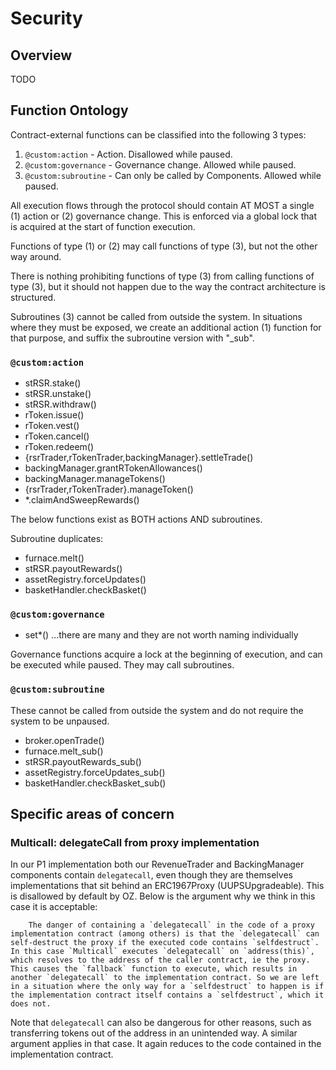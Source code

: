 # Security

## Overview

TODO

## Function Ontology

Contract-external functions can be classified into the following 3 types:

1. `@custom:action` - Action. Disallowed while paused.
2. `@custom:governance` - Governance change. Allowed while paused.
3. `@custom:subroutine` - Can only be called by Components. Allowed while paused.

All execution flows through the protocol should contain AT MOST a single (1) action or (2) governance change. This is enforced via a global lock that is acquired at the start of function execution.

Functions of type (1) or (2) may call functions of type (3), but not the other way around.

There is nothing prohibiting functions of type (3) from calling functions of type (3), but it should not happen due to the way the contract architecture is structured.

Subroutines (3) cannot be called from outside the system. In situations where they must be exposed, we create an additional action (1) function for that purpose, and suffix the subroutine version with "\_sub".

### `@custom:action`

- stRSR.stake()
- stRSR.unstake()
- stRSR.withdraw()
- rToken.issue()
- rToken.vest()
- rToken.cancel()
- rToken.redeem()
- {rsrTrader,rTokenTrader,backingManager}.settleTrade()
- backingManager.grantRTokenAllowances()
- backingManager.manageTokens()
- {rsrTrader,rTokenTrader}.manageToken()
- \*.claimAndSweepRewards()

The below functions exist as BOTH actions AND subroutines.

Subroutine duplicates:

- furnace.melt()
- stRSR.payoutRewards()
- assetRegistry.forceUpdates()
- basketHandler.checkBasket()

### `@custom:governance`

- set\*()
  ...there are many and they are not worth naming individually

Governance functions acquire a lock at the beginning of execution, and can be executed while paused. They may call subroutines.

### `@custom:subroutine`

These cannot be called from outside the system and do not require the system to be unpaused.

- broker.openTrade()
- furnace.melt_sub()
- stRSR.payoutRewards_sub()
- assetRegistry.forceUpdates_sub()
- basketHandler.checkBasket_sub()

## Specific areas of concern

### Multicall: delegateCall from proxy implementation

In our P1 implementation both our RevenueTrader and BackingManager components contain `delegatecall`, even though they are themselves implementations that sit behind an ERC1967Proxy (UUPSUpgradeable). This is disallowed by default by OZ. Below is the argument why we think in this case it is acceptable:

```
    The danger of containing a `delegatecall` in the code of a proxy implementation contract (among others) is that the `delegatecall` can self-destruct the proxy if the executed code contains `selfdestruct`. In this case `Multicall` executes `delegatecall` on `address(this)`, which resolves to the address of the caller contract, ie the proxy. This causes the `fallback` function to execute, which results in another `delegatecall` to the implementation contract. So we are left in a situation where the only way for a `selfdestruct` to happen is if the implementation contract itself contains a `selfdestruct`, which it does not.
```

Note that `delegatecall` can also be dangerous for other reasons, such as transferring tokens out of the address in an unintended way. A similar argument applies in that case. It again reduces to the code contained in the implementation contract.
